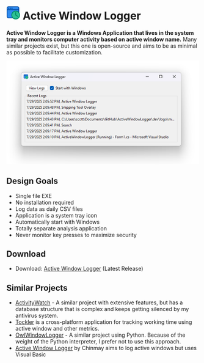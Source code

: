 # <img src='dev/logo/logo.svg' width='36'> Active Window Logger 

**Active Window Logger is a Windows Application that lives in the system tray and monitors computer activity based on active window name.** Many similar projects exist, but this one is open-source and aims to be as minimal as possible to facilitate customization. 

![](dev/screenshot.png)

## Design Goals

* Single file EXE
* No installation required
* Log data as daily CSV files
* Application is a system tray icon
* Automatically start with Windows
* Totally separate analysis application
* Never monitor key presses to maximize security

## Download
* Download: [Active Window Logger](https://github.com/swharden/ActiveWindowLogger/releases/latest) (Latest Release)

## Similar Projects
* [ActivityWatch](https://activitywatch.net/) - A similar project with extensive features, but has a database structure that is complex and keeps getting silenced by my antivirus system.
* [Tockler](https://tockler.trimatech.dev/) is a cross-platform application for tracking working time using active window and other metrics.
* [OwlWindowLogger](https://github.com/seanbuscay/owlwindowlogger) - A similar project using Python. Because of the weight of the Python interpreter, I prefer not to use this approach.
* [Active Window Logger](https://github.com/TheCodeArtist/Active-Window-Logger) by Chinmay aims to log active windows but uses Visual Basic